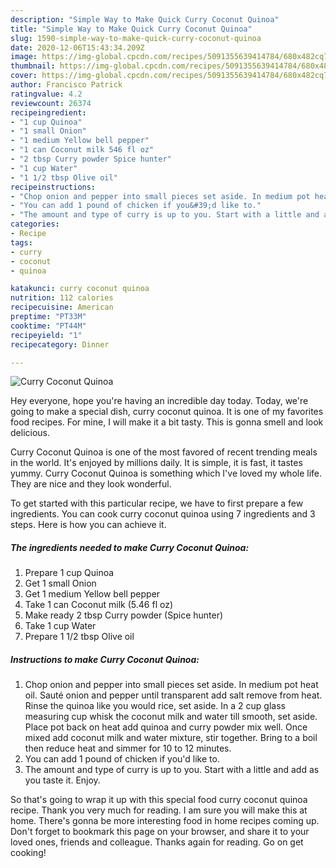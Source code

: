 ```yaml
---
description: "Simple Way to Make Quick Curry Coconut Quinoa"
title: "Simple Way to Make Quick Curry Coconut Quinoa"
slug: 1590-simple-way-to-make-quick-curry-coconut-quinoa
date: 2020-12-06T15:43:34.209Z
image: https://img-global.cpcdn.com/recipes/5091355639414784/680x482cq70/curry-coconut-quinoa-recipe-main-photo.jpg
thumbnail: https://img-global.cpcdn.com/recipes/5091355639414784/680x482cq70/curry-coconut-quinoa-recipe-main-photo.jpg
cover: https://img-global.cpcdn.com/recipes/5091355639414784/680x482cq70/curry-coconut-quinoa-recipe-main-photo.jpg
author: Francisco Patrick
ratingvalue: 4.2
reviewcount: 26374
recipeingredient:
- "1 cup Quinoa"
- "1 small Onion"
- "1 medium Yellow bell pepper"
- "1 can Coconut milk 546 fl oz"
- "2 tbsp Curry powder Spice hunter"
- "1 cup Water"
- "1 1/2 tbsp Olive oil"
recipeinstructions:
- "Chop onion and pepper into small pieces set aside. In medium pot heat oil. Sauté onion and pepper until transparent add salt remove from heat. Rinse the quinoa like you would rice, set aside. In a 2 cup glass measuring cup whisk the coconut milk and water till smooth, set aside. Place pot back on heat add quinoa and curry powder mix well. Once mixed add coconut milk and water mixture, stir together. Bring to a boil then reduce heat and simmer for 10 to 12 minutes."
- "You can add 1 pound of chicken if you&#39;d like to."
- "The amount and type of curry is up to you. Start with a little and add as you taste it. Enjoy."
categories:
- Recipe
tags:
- curry
- coconut
- quinoa

katakunci: curry coconut quinoa 
nutrition: 112 calories
recipecuisine: American
preptime: "PT33M"
cooktime: "PT44M"
recipeyield: "1"
recipecategory: Dinner

---
```



![Curry Coconut Quinoa](https://img-global.cpcdn.com/recipes/5091355639414784/680x482cq70/curry-coconut-quinoa-recipe-main-photo.jpg)

Hey everyone, hope you're having an incredible day today. Today, we're going to make a special dish, curry coconut quinoa. It is one of my favorites food recipes. For mine, I will make it a bit tasty. This is gonna smell and look delicious.

Curry Coconut Quinoa is one of the most favored of recent trending meals in the world. It's enjoyed by millions daily. It is simple, it is fast, it tastes yummy. Curry Coconut Quinoa is something which I've loved my whole life. They are nice and they look wonderful.




To get started with this particular recipe, we have to first prepare a few ingredients. You can cook curry coconut quinoa using 7 ingredients and 3 steps. Here is how you can achieve it.

<!--inarticleads1-->

##### The ingredients needed to make Curry Coconut Quinoa:

1. Prepare 1 cup Quinoa
1. Get 1 small Onion
1. Get 1 medium Yellow bell pepper
1. Take 1 can Coconut milk (5.46 fl oz)
1. Make ready 2 tbsp Curry powder (Spice hunter)
1. Take 1 cup Water
1. Prepare 1 1/2 tbsp Olive oil




<!--inarticleads2-->

##### Instructions to make Curry Coconut Quinoa:

1. Chop onion and pepper into small pieces set aside. In medium pot heat oil. Sauté onion and pepper until transparent add salt remove from heat. Rinse the quinoa like you would rice, set aside. In a 2 cup glass measuring cup whisk the coconut milk and water till smooth, set aside. Place pot back on heat add quinoa and curry powder mix well. Once mixed add coconut milk and water mixture, stir together. Bring to a boil then reduce heat and simmer for 10 to 12 minutes.
1. You can add 1 pound of chicken if you&#39;d like to.
1. The amount and type of curry is up to you. Start with a little and add as you taste it. Enjoy.




So that's going to wrap it up with this special food curry coconut quinoa recipe. Thank you very much for reading. I am sure you will make this at home. There's gonna be more interesting food in home recipes coming up. Don't forget to bookmark this page on your browser, and share it to your loved ones, friends and colleague. Thanks again for reading. Go on get cooking!
